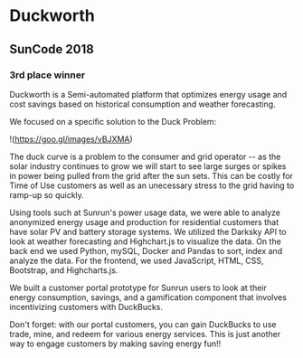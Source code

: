 # Duckworth
## SunCode 2018
### 3rd place winner

Duckworth is a Semi-automated platform that optimizes energy usage and cost savings based on historical consumption and weather forecasting.

We focused on a specific solution to the Duck Problem:

!(https://goo.gl/images/vBJXMA)

The duck curve is a problem to the consumer and grid operator -- as the solar industry continues to grow we will start to see large surges or spikes in power being pulled from the grid after the sun sets. This can be costly for Time of Use customers as well as an unecessary stress to the grid having to ramp-up so quickly. 

Using tools such at Sunrun's power usage data, we were able to analyze anonymized energy usage and production for residential customers that have solar PV and battery storage systems. We utilized the Darksky API to look at weather forecasting and Highchart.js to visualize the data. On the back end we used Python, mySQL, Docker and Pandas to sort, index and analyze the data. For the frontend, we used JavaScript, HTML, CSS, Bootstrap, and Highcharts.js. 

We built a customer portal prototype for Sunrun users to look at their energy consumption, savings, and a gamification component that involves incentivizing customers with DuckBucks.

Don't forget: with our portal customers, you can gain DuckBucks to use trade, mine, and redeem for various energy services. This is just another way to engage customers by making saving energy fun!!



